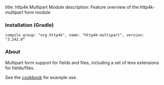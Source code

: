 title: http4k Multipart Module
description: Feature overview of the http4k-multipart form module

### Installation (Gradle)
```compile group: "org.http4k", name: "http4k-multipart", version: "3.242.0"```

### About

Multipart form support for fields and files, including a set of lens extensions for fields/files.

See the [cookbook](/cookbook/multipart_forms/) for example use.

